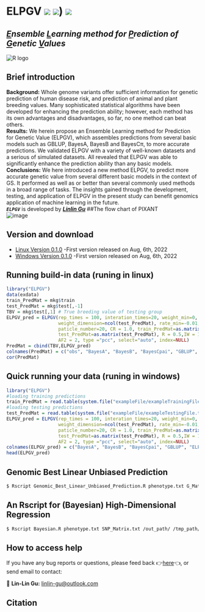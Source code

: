 # ELPGV [![](https://img.shields.io/badge/Issues-%2B-brightgreen.svg)](https://github.com/GuLinLin/ELPGV/issues) [![](https://img.shields.io/badge/Release-v1.1.0-important.svg)](https://github.com/GuLinLin/ELPGV/blob/main/ELPGV_0.1.0.tar.gz)) [![](https://img.shields.io/badge/license-GPL3.0-blue.svg)](https://github.com/GuLinLin/ELPGV/blob/main/LICENSE)<br>

## *[E](https://github.com/GuLinLin/ELPGV)nsemble [L](https://github.com/GuLinLin/ELPGV)earning method for [P](https://github.com/GuLinLin/ELPGV)rediction of [G](https://github.com/GuLinLin/ELPGV)enetic [V](https://github.com/GuLinLin/ELPGV)alues*<br>

![](https://halobi.com/wp-content/uploads/2016/08/r_logo.png "R logo")

## Brief introduction <br>
**Background:** Whole genome variants offer sufficient information for genetic prediction of human disease risk, and prediction of animal and plant breeding values. Many sophisticated statistical algorithms have been developed for enhancing the prediction ability; however, each method has its own advantages and disadvantages, so far, no one method can beat others.<br>
**Results:** We herein propose an Ensemble Learning method for Prediction for Genetic Value (ELPGV), which assembles predictions from several basic models such as GBLUP, BayesA, BayesB and BayesCπ, to more accurate predictions. We validated ELPGV with a variety of well-known datasets and a serious of simulated datasets. All revealed that ELPGV was able to significantly enhance the prediction ability than any basic models.<br>
**Conclusions:** We here introduced a new method ELPGV, to predict more accurate genetic value from several different basic models in the context of GS. It performed as well as or better than several commonly used methods in a broad range of tasks. The insights gained through the development, testing, and application of ELPGV in the present study can benefit genomics application of machine learning in the future.<br>
***`ELPGV`*** is developed by [***Linlin Gu***](https://github.com/GuLinLin)
##The flow chart of PIXANT <br>
![image](https://github.com/GuLinLin/ELPGV/blob/main/ELPGV.jpg)
## Version and download <br>
* [Linux Version 0.1.0](https://github.com/GuLinLin/ELPGV/blob/main/ELPGV_0.1.0.tar.gz) -First version released on Aug, 6th, 2022<br>
* [Windows Version 0.1.0](https://github.com/GuLinLin/ELPGV/blob/main/ELPGV_0.1.0.zip) -First version released on Aug, 6th, 2022<br>
## Running build-in data (runing in linux)
```R
library("ELPGV")
data(exdata)
train_PredMat = mkg$train
test_PredMat = mkg$test[,-1]
TBV = mkg$test[,1] # True breeding value of testing group
ELPGV_pred = ELPGV(rep_times = 100, interation_times=20, weight_min=0, weight_max=1, 
                   weight_dimension=ncol(test_PredMat), rate_min=-0.01, rate_max=0.01, 
                   paticle_number=20, CR = 1.0, train_PredMat=as.matrix(train_PredMat),
                   test_PredMat=as.matrix(test_PredMat), R = 0.5,IW = 1, AF1 = 2, 
                   AF2 = 2, type ="pcc", select="auto", index=NULL)
PredMat = cbind(TBV,ELPGV_pred)
colnames(PredMat) = c("obs", "BayesA", "BayesB", "BayesCpai", "GBLUP", "ELPGV")
cor(PredMat)
```
## Quick running your data (runing in windows)
```R
library("ELPGV")
#loading training predictions
train_PredMat = read.table(system.file("exampleFile/exampleTrainingFile.txt", package = "ELPGV"), header = T)
#loading testing predictions
test_PredMat = read.table(system.file("exampleFile/exampleTestingFile.txt", package = "ELPGV"), header = T)
ELPGV_pred = ELPGV(rep_times = 100, interation_times=20, weight_min=0, weight_max=1, 
                   weight_dimension=ncol(test_PredMat), rate_min=-0.01, rate_max=0.01, 
                   paticle_number=20, CR = 1.0, train_PredMat=as.matrix(train_PredMat),
                   test_PredMat=as.matrix(test_PredMat), R = 0.5,IW = 1, AF1 = 2, 
                   AF2 = 2, type ="pcc", select="auto", index=NULL)
colnames(ELPGV_pred) = c("BayesA", "BayesB", "BayesCpai", "GBLUP", "ELPGV")
head(ELPGV_pred)
```
## Genomic Best Linear Unbiased Prediction <br>
```bash
$ Rscript Genomic_Best_Linear_Unbiased_Prediction.R phenotype.txt G_Matrix.txt 599 /DRNGS_out_path/
```
## An Rscript for (Bayesian) High-Dimensional Regression <br>
```bash
$ Rscript Bayesian.R phenotype.txt SNP_Matrix.txt /out_path/ /tmp_path/
```

## How to access help <br>
If you have any bug reports or questions, please feed back :point_right:[here](https://github.com/GuLinLin/ELPGV/issues):point_left:, or send email to contact:<br>
 
:e-mail: **Lin-Lin Gu:** linlin-gu@outlook.com <br>
## Citation <br>

